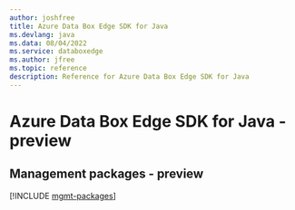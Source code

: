 ```yaml
---
author: joshfree
title: Azure Data Box Edge SDK for Java
ms.devlang: java
ms.data: 08/04/2022
ms.service: databoxedge
ms.author: jfree
ms.topic: reference
description: Reference for Azure Data Box Edge SDK for Java
---
```

# Azure Data Box Edge SDK for Java - preview

## Management packages - preview
[!INCLUDE [mgmt-packages](data-box-edge-mgmt-index.md)]